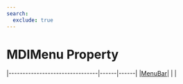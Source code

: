 ```yaml
---
search:
  exclude: true
---
```


<h1 class="heading"><span class="name">MDIMenu Property</span></h1>

|--------------------------------|------|------|
|[MenuBar](../objects/menubar.md)|&nbsp;|&nbsp;|
